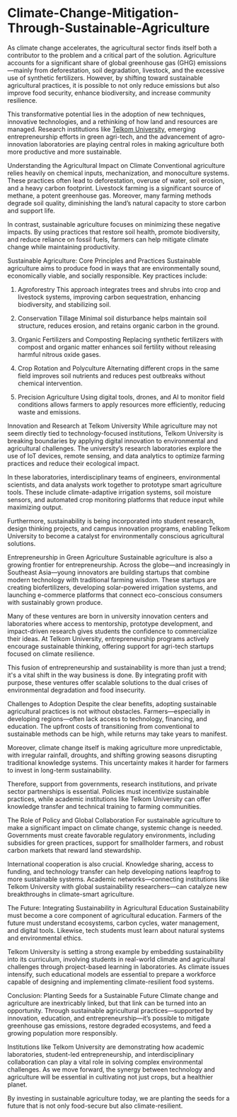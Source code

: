 # Climate-Change-Mitigation-Through-Sustainable-Agriculture
As climate change accelerates, the agricultural sector finds itself both a contributor to the problem and a critical part of the solution. Agriculture accounts for a significant share of global greenhouse gas (GHG) emissions—mainly from deforestation, soil degradation, livestock, and the excessive use of synthetic fertilizers. However, by shifting toward sustainable agricultural practices, it is possible to not only reduce emissions but also improve food security, enhance biodiversity, and increase community resilience.

This transformative potential lies in the adoption of new techniques, innovative technologies, and a rethinking of how land and resources are managed. Research institutions like <a href="https://telkomuniversity.ac.id/">Telkom University</a>, emerging entrepreneurship efforts in green agri-tech, and the advancement of agro-innovation laboratories are playing central roles in making agriculture both more productive and more sustainable.

Understanding the Agricultural Impact on Climate
Conventional agriculture relies heavily on chemical inputs, mechanization, and monoculture systems. These practices often lead to deforestation, overuse of water, soil erosion, and a heavy carbon footprint. Livestock farming is a significant source of methane, a potent greenhouse gas. Moreover, many farming methods degrade soil quality, diminishing the land’s natural capacity to store carbon and support life.

In contrast, sustainable agriculture focuses on minimizing these negative impacts. By using practices that restore soil health, promote biodiversity, and reduce reliance on fossil fuels, farmers can help mitigate climate change while maintaining productivity.

Sustainable Agriculture: Core Principles and Practices
Sustainable agriculture aims to produce food in ways that are environmentally sound, economically viable, and socially responsible. Key practices include:

1. Agroforestry
This approach integrates trees and shrubs into crop and livestock systems, improving carbon sequestration, enhancing biodiversity, and stabilizing soil.

2. Conservation Tillage
Minimal soil disturbance helps maintain soil structure, reduces erosion, and retains organic carbon in the ground.

3. Organic Fertilizers and Composting
Replacing synthetic fertilizers with compost and organic matter enhances soil fertility without releasing harmful nitrous oxide gases.

4. Crop Rotation and Polyculture
Alternating different crops in the same field improves soil nutrients and reduces pest outbreaks without chemical intervention.

5. Precision Agriculture
Using digital tools, drones, and AI to monitor field conditions allows farmers to apply resources more efficiently, reducing waste and emissions.

Innovation and Research at Telkom University
While agriculture may not seem directly tied to technology-focused institutions, Telkom University is breaking boundaries by applying digital innovation to environmental and agricultural challenges. The university’s research laboratories explore the use of IoT devices, remote sensing, and data analytics to optimize farming practices and reduce their ecological impact.

In these laboratories, interdisciplinary teams of engineers, environmental scientists, and data analysts work together to prototype smart agriculture tools. These include climate-adaptive irrigation systems, soil moisture sensors, and automated crop monitoring platforms that reduce input while maximizing output.

Furthermore, sustainability is being incorporated into student research, design thinking projects, and campus innovation programs, enabling Telkom University to become a catalyst for environmentally conscious agricultural solutions.

Entrepreneurship in Green Agriculture
Sustainable agriculture is also a growing frontier for entrepreneurship. Across the globe—and increasingly in Southeast Asia—young innovators are building startups that combine modern technology with traditional farming wisdom. These startups are creating biofertilizers, developing solar-powered irrigation systems, and launching e-commerce platforms that connect eco-conscious consumers with sustainably grown produce.

Many of these ventures are born in university innovation centers and laboratories where access to mentorship, prototype development, and impact-driven research gives students the confidence to commercialize their ideas. At Telkom University, entrepreneurship programs actively encourage sustainable thinking, offering support for agri-tech startups focused on climate resilience.

This fusion of entrepreneurship and sustainability is more than just a trend; it's a vital shift in the way business is done. By integrating profit with purpose, these ventures offer scalable solutions to the dual crises of environmental degradation and food insecurity.

Challenges to Adoption
Despite the clear benefits, adopting sustainable agricultural practices is not without obstacles. Farmers—especially in developing regions—often lack access to technology, financing, and education. The upfront costs of transitioning from conventional to sustainable methods can be high, while returns may take years to manifest.

Moreover, climate change itself is making agriculture more unpredictable, with irregular rainfall, droughts, and shifting growing seasons disrupting traditional knowledge systems. This uncertainty makes it harder for farmers to invest in long-term sustainability.

Therefore, support from governments, research institutions, and private sector partnerships is essential. Policies must incentivize sustainable practices, while academic institutions like Telkom University can offer knowledge transfer and technical training to farming communities.

The Role of Policy and Global Collaboration
For sustainable agriculture to make a significant impact on climate change, systemic change is needed. Governments must create favorable regulatory environments, including subsidies for green practices, support for smallholder farmers, and robust carbon markets that reward land stewardship.

International cooperation is also crucial. Knowledge sharing, access to funding, and technology transfer can help developing nations leapfrog to more sustainable systems. Academic networks—connecting institutions like Telkom University with global sustainability researchers—can catalyze new breakthroughs in climate-smart agriculture.

The Future: Integrating Sustainability in Agricultural Education
Sustainability must become a core component of agricultural education. Farmers of the future must understand ecosystems, carbon cycles, water management, and digital tools. Likewise, tech students must learn about natural systems and environmental ethics.

Telkom University is setting a strong example by embedding sustainability into its curriculum, involving students in real-world climate and agricultural challenges through project-based learning in laboratories. As climate issues intensify, such educational models are essential to prepare a workforce capable of designing and implementing climate-resilient food systems.

Conclusion: Planting Seeds for a Sustainable Future
Climate change and agriculture are inextricably linked, but that link can be turned into an opportunity. Through sustainable agricultural practices—supported by innovation, education, and entrepreneurship—it’s possible to mitigate greenhouse gas emissions, restore degraded ecosystems, and feed a growing population more responsibly.

Institutions like Telkom University are demonstrating how academic laboratories, student-led entrepreneurship, and interdisciplinary collaboration can play a vital role in solving complex environmental challenges. As we move forward, the synergy between technology and agriculture will be essential in cultivating not just crops, but a healthier planet.

By investing in sustainable agriculture today, we are planting the seeds for a future that is not only food-secure but also climate-resilient.
